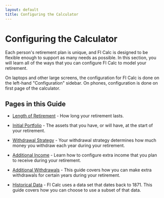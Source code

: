 ```yaml
---
layout: default
title: Configuring the Calculator
---
```


# Configuring the Calculator

Each person's retirement plan is unique, and FI Calc is designed to be flexible
enough to support as many needs as possible. In this section, you will learn all
of the ways that you can configure FI Calc to model your retirement.

On laptops and other large screens, the configuration for FI Calc is done on the
left-hand "Configuration" sidebar. On phones, configuration is done on first
page of the calculator.

## Pages in this Guide

- [Length of Retirement](/configuration/length-of-retirement/) - How long your
  retirement lasts.

- [Initial Portfolio](/configuration/initial-portfolio/) - The assets that you
  have, or will have, at the start of your retirement.

- [Withdrawal Strategy](/configuration/withdrawal-strategy/) - Your withdrawal
  strategy determines how much money you withdraw each year during your
  retirement.

- [Additional Income](/configuration/additional-income/) - Learn how to
  configure extra income that you plan to receive during your retirement.

- [Additional Withdrawals](/configuration/additional-withdrawal/) - This guide
  covers how you can make extra withdrawals for certain years during your
  retirement.

- [Historical Data](/configuration/historical-data/) - FI Calc uses a data set
  that dates back to 1871. This guide covers how you can choose to use a subset
  of that data.
